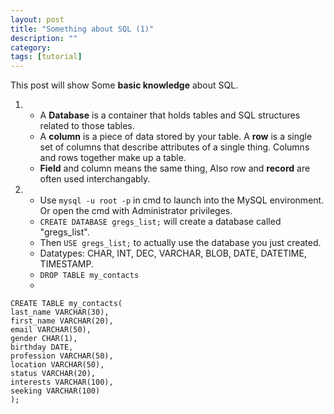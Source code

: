 ```yaml
---
layout: post
title: "Something about SQL (1)"
description: ""
category: 
tags: [tutorial]
---
```


This post will show Some __basic knowledge__ about SQL.

1. * A __Database__ is a container that holds tables and SQL structures related to those tables.
   * A __column__ is a piece of data stored by your table. A __row__ is a single set of columns that describe attributes of a single thing. Columns and rows together make up a table.
   * __Field__ and column means the same thing, Also row and __record__ are often used interchangably.


2. * Use `mysql -u root -p` in cmd to launch into the MySQL environment. Or open the cmd with Administrator privileges.
   * `CREATE DATABASE gregs_list;` will create a database called "gregs_list".
   * Then `USE gregs_list;` to actually use the database you just created.
   * Datatypes: CHAR, INT, DEC, VARCHAR, BLOB, DATE, DATETIME, TIMESTAMP.
   * `DROP TABLE my_contacts`
   * 
```
CREATE TABLE my_contacts(
last_name VARCHAR(30),
first_name VARCHAR(20),
email VARCHAR(50),
gender CHAR(1),
birthday DATE,
profession VARCHAR(50),
location VARCHAR(50),
status VARCHAR(20),
interests VARCHAR(100),
seeking VARCHAR(100)
);
```





